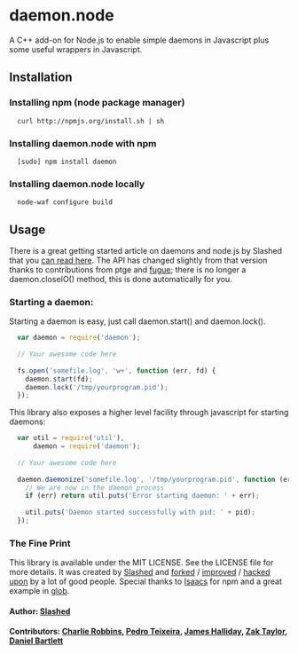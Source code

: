 # daemon.node

A C++ add-on for Node.js to enable simple daemons in Javascript plus some useful wrappers in Javascript.

## Installation

### Installing npm (node package manager)
```
  curl http://npmjs.org/install.sh | sh
```

### Installing daemon.node with npm
```
  [sudo] npm install daemon
```

### Installing daemon.node locally 
```
  node-waf configure build  
```

## Usage 

There is a great getting started article on daemons and node.js by Slashed that you [can read here][0]. The API has changed slightly from that version thanks to contributions from ptge and [fugue][1]; there is no longer a daemon.closeIO() method, this is done automatically for you.

### Starting a daemon:
Starting a daemon is easy, just call daemon.start() and daemon.lock(). 

``` js
  var daemon = require('daemon');
  
  // Your awesome code here
  
  fs.open('somefile.log', 'w+', function (err, fd) {
    daemon.start(fd);
    daemon.lock('/tmp/yourprogram.pid');
  });
```

This library also exposes a higher level facility through javascript for starting daemons:

``` js
  var util = require('util'),
      daemon = require('daemon');
  
  // Your awesome code here
  
  daemon.daemonize('somefile.log', '/tmp/yourprogram.pid', function (err, pid) {
    // We are now in the daemon process
    if (err) return util.puts('Error starting daemon: ' + err);
    
    util.puts('Daemon started successfully with pid: ' + pid);
  });
```

### The Fine Print
This library is available under the MIT LICENSE. See the LICENSE file for more details. It was created by [Slashed][2] and [forked][3] / [improved][4] / [hacked upon][1] by a lot of good people. Special thanks to [Isaacs][5] for npm and a great example in [glob][6].

#### Author: [Slashed](http://github.com/slashed)
#### Contributors: [Charlie Robbins](http://nodejitsu.com), [Pedro Teixeira](https://github.com/pgte), [James Halliday](https://github.com/substack), [Zak Taylor](https://github.com/dobl), [Daniel Bartlett](https://github.com/danbuk)

[0]: http://slashed.posterous.com/writing-daemons-in-javascript-with-nodejs-0
[1]: https://github.com/pgte/fugue/blob/master/deps/daemon.cc
[2]: https://github.com/slashed/daemon.node
[3]: https://github.com/substack/daemon.node/
[4]: https://github.com/dobl/daemon.node
[5]: https://github.com/isaacs/npm
[6]: https://github.com/isaacs/node-glob
